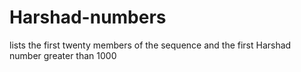 # Harshad-numbers
lists the first twenty members of the sequence and the first Harshad number greater than 1000
